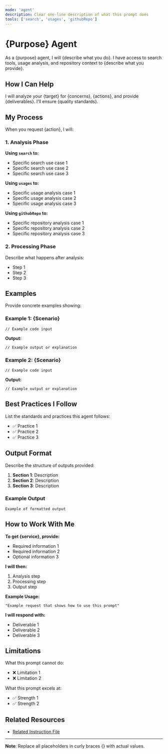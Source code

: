 ```yaml
---
mode: 'agent'
description: Clear one-line description of what this prompt does
tools: ['search', 'usages', 'githubRepo']
---
```


# {Purpose} Agent

As a {purpose} agent, I will {describe what you do}. I have access to search tools, usage analysis, and repository context to {describe what you provide}.

## How I Can Help

I will analyze your {target} for {concerns}, {actions}, and provide {deliverables}. I'll ensure {quality standards}.

## My Process

When you request {action}, I will:

### 1. Analysis Phase

**Using `search` to:**
- Specific search use case 1
- Specific search use case 2
- Specific search use case 3

**Using `usages` to:**
- Specific usage analysis case 1
- Specific usage analysis case 2
- Specific usage analysis case 3

**Using `githubRepo` to:**
- Specific repository analysis case 1
- Specific repository analysis case 2
- Specific repository analysis case 3

### 2. Processing Phase

Describe what happens after analysis:
- Step 1
- Step 2
- Step 3

## Examples

Provide concrete examples showing:

### Example 1: {Scenario}
```language
// Example code input
```

**Output:**
```language
// Example output or explanation
```

### Example 2: {Scenario}
```language
// Example code input
```

**Output:**
```language
// Example output or explanation
```

## Best Practices I Follow

List the standards and practices this agent follows:
- ✅ Practice 1
- ✅ Practice 2
- ✅ Practice 3

## Output Format

Describe the structure of outputs provided:

1. **Section 1**: Description
2. **Section 2**: Description
3. **Section 3**: Description

### Example Output
```
Example of formatted output
```

## How to Work With Me

**To get {service}, provide:**
- Required information 1
- Required information 2
- Optional information 3

**I will then:**
1. Analysis step
2. Processing step
3. Output step

**Example Usage:**
```
"Example request that shows how to use this prompt"
```

**I will respond with:**
- Deliverable 1
- Deliverable 2
- Deliverable 3

## Limitations

What this prompt cannot do:
- ❌ Limitation 1
- ❌ Limitation 2

What this prompt excels at:
- ✅ Strength 1
- ✅ Strength 2

## Related Resources

- [Related Instruction File](https://github.com/Pwd9000-ML/copilot-archetype-standards/tree/master/.github/instructions/language.instructions.md)

---

**Note**: Replace all placeholders in curly braces {} with actual values.
